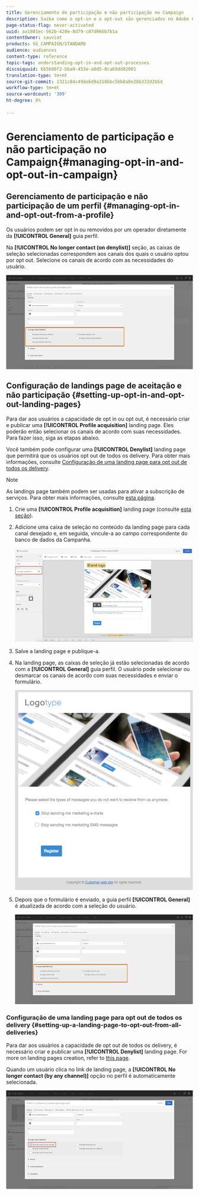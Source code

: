 ```yaml
---
title: Gerenciamento de participação e não participação no Campaign
description: Saiba como o opt-in e o opt-out são gerenciados no Adobe Campaign.
page-status-flag: never-activated
uuid: aa1801ec-562b-420e-8d79-c07d066b7b1a
contentOwner: sauviat
products: SG_CAMPAIGN/STANDARD
audience: audiences
content-type: reference
topic-tags: understanding-opt-in-and-opt-out-processes
discoiquuid: 6b5680f2-bba9-453e-a0d5-8ca69dd02001
translation-type: tm+mt
source-git-commit: 1321c84c49de6d9a318bbc5bb8a0e28b332d2b5d
workflow-type: tm+mt
source-wordcount: '309'
ht-degree: 8%

---
```



# Gerenciamento de participação e não participação no Campaign{#managing-opt-in-and-opt-out-in-campaign}

## Gerenciamento de participação e não participação de um perfil {#managing-opt-in-and-opt-out-from-a-profile}

Os usuários podem ser opt in ou removidos por um operador diretamente da **[!UICONTROL General]** guia perfil.

Na **[!UICONTROL No longer contact (on denylist)]** seção, as caixas de seleção selecionadas correspondem aos canais dos quais o usuário optou por opt out. Selecione os canais de acordo com as necessidades do usuário.

![](assets/optin_landingpage_3.png)

## Configuração de landings page de aceitação e não participação {#setting-up-opt-in-and-opt-out-landing-pages}

Para dar aos usuários a capacidade de opt in ou opt out, é necessário criar e publicar uma **[!UICONTROL Profile acquisition]** landing page. Eles poderão então selecionar os canais de acordo com suas necessidades. Para fazer isso, siga as etapas abaixo.

Você também pode configurar uma **[!UICONTROL Denylist]** landing page que permitirá que os usuários opt out de todos os delivery. Para obter mais informações, consulte [Configuração de uma landing page para opt out de todos os delivery](#setting-up-a-landing-page-to-opt-out-from-all-deliveries).

>[!NOTE]
>
>As landings page também podem ser usadas para ativar a subscrição de serviços. Para obter mais informações, consulte [esta página](../../channels/using/configuring-landing-page.md#linking-a-landing-page-to-a-service).

1. Crie uma **[!UICONTROL Profile acquisition]** landing page (consulte [esta seção](../../channels/using/getting-started-with-landing-pages.md)).
1. Adicione uma caixa de seleção no conteúdo da landing page para cada canal desejado e, em seguida, vincule-a ao campo correspondente do banco de dados da Campanha.

   ![](assets/optin_landingpage_1.png)

1. Salve a landing page e publique-a.
1. Na landing page, as caixas de seleção já estão selecionadas de acordo com a **[!UICONTROL General]** guia perfil. O usuário pode selecionar ou desmarcar os canais de acordo com suas necessidades e enviar o formulário.

   ![](assets/optin_landingpage_2.png)

1. Depois que o formulário é enviado, a guia perfil **[!UICONTROL General]** é atualizada de acordo com a seleção do usuário.

   ![](assets/optin_landingpage_3.png)

### Configuração de uma landing page para opt out de todos os delivery {#setting-up-a-landing-page-to-opt-out-from-all-deliveries}

Para dar aos usuários a capacidade de opt out de todos os delivery, é necessário criar e publicar uma **[!UICONTROL Denylist]** landing page. For more on landing pages creation, refer to [this page](../../channels/using/getting-started-with-landing-pages.md).

Quando um usuário clica no link de landing page, a **[!UICONTROL No longer contact (by any channel)]** opção no perfil é automaticamente selecionada.

![](assets/blocklisting_allchannels.png)

